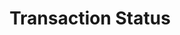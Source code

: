 ---
title: Transaction Status 
description: Docs intro
layout: ../../../layouts/MainLayout.astro
---